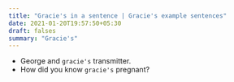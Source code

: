 ```yaml
---
title: "Gracie's in a sentence | Gracie's example sentences"
date: 2021-01-20T19:57:50+05:30
draft: falses
summary: "Gracie's"
---
```

- George and `gracie's` transmitter.
- How did you know `gracie's` pregnant?
                 
